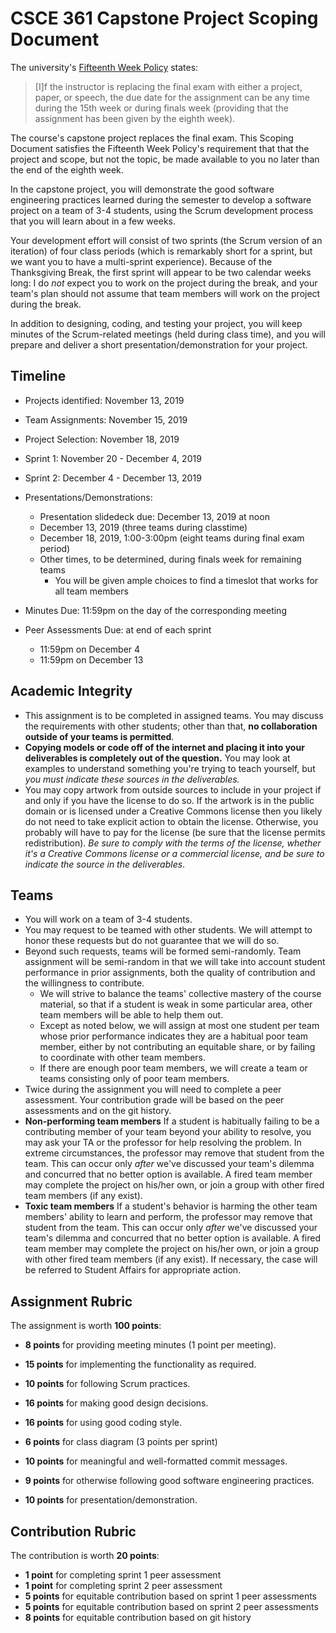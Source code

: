 # CSCE 361 Capstone Project Scoping Document

The university's [Fifteenth Week Policy](https://registrar.unl.edu/academic-standards/policies/fifteenth-week-policy/) states:

>   [I]f the instructor is replacing the final exam with either a project,
    paper, or speech, the due date for the assignment can be any time during
    the 15th week or during finals week (providing that the assignment has been
    given by the eighth week).

The course's capstone project replaces the final exam. This Scoping Document
satisfies the Fifteenth Week Policy's requirement that that the project and
scope, but not the topic, be made available to you no later than the end of the
eighth week.

In the capstone project, you will demonstrate the good software engineering
practices learned during the semester to develop a software project on a team
of 3-4 students, using the Scrum development process that you will learn about
in a few weeks.

Your development effort will consist of two sprints (the Scrum version of an
iteration) of four class periods (which is remarkably short for a sprint, but
we want you to have a multi-sprint experience). Because of the Thanksgiving
Break, the first sprint will appear to be two calendar weeks long: I do *not*
expect you to work on the project during the break, and your team's plan should
not assume that team members will work on the project during the break.

In addition to designing, coding, and testing your project, you will keep
minutes of the Scrum-related meetings (held during class time), and you will
prepare and deliver a short presentation/demonstration for your project.

##  Timeline

-   Projects identified: November 13, 2019
-   Team Assignments: November 15, 2019
-   Project Selection: November 18, 2019
-   Sprint 1: November 20 - December 4, 2019
-   Sprint 2: December 4 - December 13, 2019
-   Presentations/Demonstrations:
    -   Presentation slidedeck due: December 13, 2019 at noon
    -   December 13, 2019 (three teams during classtime)
    -   December 18, 2019, 1:00-3:00pm (eight teams during final exam period)
    -   Other times, to be determined, during finals week for remaining teams
        -   You will be given ample choices to find a timeslot that works for
            all team members

-   Minutes Due: 11:59pm on the day of the corresponding meeting
-   Peer Assessments Due: at end of each sprint
    -   11:59pm on December 4
    -   11:59pm on December 13

##  Academic Integrity

-   This assignment is to be completed in assigned teams. You may discuss the
    requirements with other students; other than that, **no collaboration
    outside of your teams is permitted**.
-   **Copying models or code off of the internet and placing it into your
    deliverables is completely out of the question.**  You may look at examples
    to understand something you're trying to teach yourself, but *you must
    indicate these sources in the deliverables.*
-   You may copy artwork from outside sources to include in your project if and
    only if you have the license to do so.  If the artwork is in the public
    domain or is licensed under a Creative Commons license then you likely do
    not need to take explicit action to obtain the license.  Otherwise, you
    probably will have to pay for the license (be sure that the license permits
    redistribution).  *Be sure to comply with the terms of the license, whether
    it's a Creative Commons license or a commercial license, and be sure to
    indicate the source in the deliverables*.

##  Teams

-   You will work on a team of 3-4 students.
-   You may request to be teamed with other students. We will attempt to honor
    these requests but do not guarantee that we will do so.
-   Beyond such requests, teams will be formed semi-randomly. Team assignment
    will be semi-random in that we will take into account student performance
    in prior assignments, both the quality of contribution and the willingness
    to contribute.
    -   We will strive to balance the teams' collective mastery of the course
        material, so that if a student is weak in some particular area, other
        team members will be able to help them out.
    -   Except as noted below, we will assign at most one student per team
        whose prior performance indicates they are a habitual poor team member,
        either by not contributing an equitable share, or by failing to
        coordinate with other team members.
    -   If there are enough poor team members, we will create a team or teams
        consisting only of poor team members.
-   Twice during the assignment you will need to complete a peer assessment.
    Your contribution grade will be based on the peer assessments and on the
    git history.
-   **Non-performing team members** If a student is habitually failing to be a
    contributing member of your team beyond your ability to resolve, you may
    ask your TA or the professor for help resolving the problem.  In extreme
    circumstances, the professor may remove that student from the team.  This
    can occur only *after* we've discussed your team's dilemma and concurred
    that no better option is available.  A fired team member may complete the
    project on his/her own, or join a group with other fired team members (if
    any exist).
-   **Toxic team members** If a student's behavior is harming the other team
    members' ability to learn and perform, the professor may remove that
    student from the team.  This can occur only *after* we've discussed your
    team's dilemma and concurred that no better option is available.  A fired
    team member may complete the project on his/her own, or join a group with
    other fired team members (if any exist).  If necessary, the case will be
    referred to Student Affairs for appropriate action.

## Assignment Rubric

The assignment is worth **100 points**:

-   **8 points** for providing meeting minutes (1 point per meeting).

-   **15 points** for implementing the functionality as required.

-   **10 points** for following Scrum practices.

-   **16 points** for making good design decisions.

-   **16 points** for using good coding style.

-   **6 points** for class diagram (3 points per sprint)

-   **10 points** for meaningful and well-formatted commit messages.

-   **9 points** for otherwise following good software engineering practices.

-   **10 points** for presentation/demonstration.

## Contribution Rubric

The contribution is worth **20 points**:

-   **1 point** for completing sprint 1 peer assessment
-   **1 point** for completing sprint 2 peer assessment
-   **5 points** for equitable contribution based on sprint 1 peer assessments
-   **5 points** for equitable contribution based on sprint 2 peer assessments
-   **8 points** for equitable contribution based on git history
